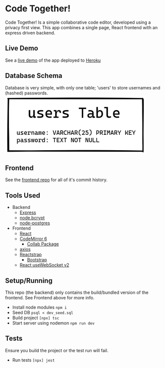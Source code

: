 # Code Together!
Code Together! Is a simple collaborative code editor, developed using a privacy first view. This app combines a single page, React frontend with an express driven backend.

## Live Demo
See a [live demo](https://code-2gether.herokuapp.com/) of the app deployed to [Heroku](https://www.heroku.com/)

## Database Schema
Database is very simple, with only one table; 'users' to store usernames and (hashed) passwords.
![DB Schema](./dbSchema.png)

## Frontend
See the [frontend repo](https://github.com/jonrus/CodeTogether-Frontend) for all of it's commit history.

## Tools Used
- Backend
  - [Express](https://expressjs.com/)
  - [node.bcrypt](https://github.com/kelektiv/node.bcrypt.js)
  - [node-postgres](https://github.com/brianc/node-postgres)
- Frontend
  - [React](https://reactjs.org/)
  - [CodeMirror 6](https://codemirror.net/6/)
    - [Collab Package](https://codemirror.net/6/docs/ref/#collab)
  - [axios](https://github.com/axios/axios)
  - [Reactstrap](https://reactstrap.github.io/)
    - [Bootstrap](https://getbootstrap.com/)
  - [React useWebSocket v2](https://github.com/robtaussig/react-use-websocket)

## Setup/Running
This repo (the backend) only contains the build/bundled version of the frontend. See Frontend above for more info.
- Install node modules ```npm i```
- Seed DB ```psql < dev_seed.sql```
- Build project ```[npx] tsc```
- Start server using nodemon ```npm run dev```

## Tests
Ensure you build the project or the test run will fail.
- Run tests ```[npx] jest```
